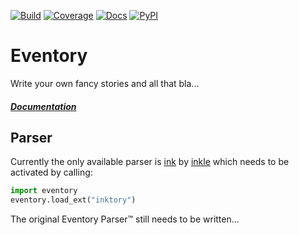 [![Build](https://travis-ci.org/siku2/Eventory.svg?branch=master)](https://travis-ci.org/siku2/Eventory)
[![Coverage](https://codecov.io/gh/siku2/Eventory/branch/master/graph/badge.svg)](https://codecov.io/gh/siku2/Eventory)
[![Docs](https://readthedocs.org/projects/eventory/badge/?version=latest)](http://eventory.readthedocs.io/en/latest/?badge=latest)
[![PyPI](https://img.shields.io/pypi/v/Eventory.svg)](https://pypi.org/project/Eventory/)

# Eventory
Write your own fancy stories and all that bla...

##### [Documentation](http://eventory.readthedocs.io)

## Parser
Currently the only available parser is [ink](https://github.com/inkle/ink) by [inkle](https://www.inklestudios.com/) which needs to be activated by
calling:
````python
import eventory
eventory.load_ext("inktory")
````
The original Eventory Parser™ still needs to be written...